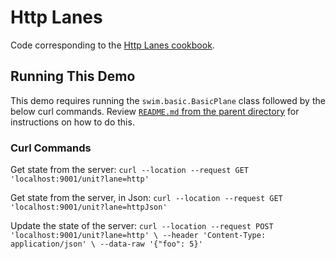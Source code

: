 # Http Lanes

Code corresponding to the [Http Lanes cookbook](https://swimos.org/tutorials/http-lanes/).

## Running This Demo

This demo requires running the `swim.basic.BasicPlane` class followed by the below curl commands. Review [`README.md` from the parent directory](../README.md) for instructions on how to do this.

### Curl Commands

Get state from the server:
`curl --location --request GET 'localhost:9001/unit?lane=http'`

Get state from the server, in Json:
`curl --location --request GET 'localhost:9001/unit?lane=httpJson'`

Update the state of the server:
`curl --location --request POST 'localhost:9001/unit?lane=http' \
--header 'Content-Type: application/json' \
--data-raw '{"foo": 5}'`
